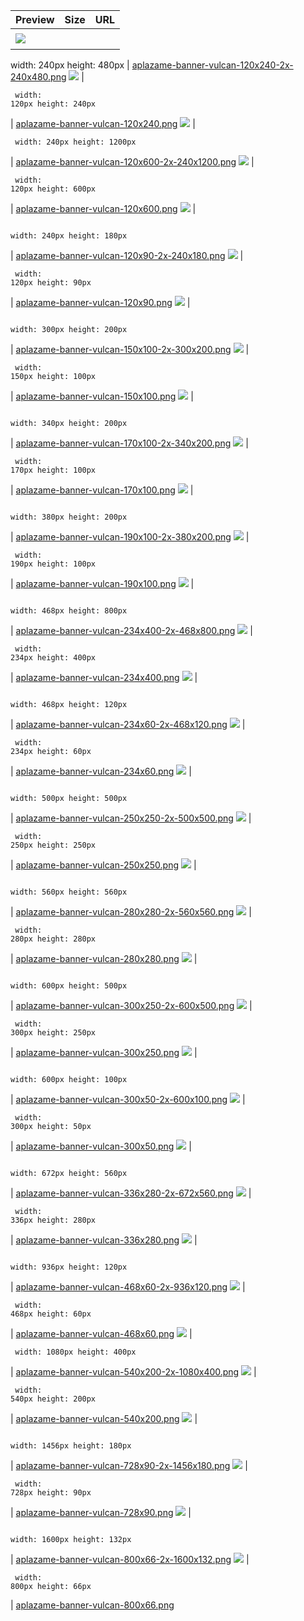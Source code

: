 
Preview | Size | URL
------- | ---- | ---
[![](aplazame-banner-vulcan-120x240-2x-240x480.png)](aplazame-banner-vulcan-120x240-2x-240x480.png) | <pre><code>
width: 240px
height: 480px
</code></pre> | [aplazame-banner-vulcan-120x240-2x-240x480.png](aplazame-banner-vulcan-120x240-2x-240x480.png)
[![](aplazame-banner-vulcan-120x240.png)](aplazame-banner-vulcan-120x240.png) | <pre><code>
width: 120px
height: 240px
</code></pre> | [aplazame-banner-vulcan-120x240.png](aplazame-banner-vulcan-120x240.png)
[![](aplazame-banner-vulcan-120x600-2x-240x1200.png)](aplazame-banner-vulcan-120x600-2x-240x1200.png) | <pre><code>
width: 240px
height: 1200px
</code></pre> | [aplazame-banner-vulcan-120x600-2x-240x1200.png](aplazame-banner-vulcan-120x600-2x-240x1200.png)
[![](aplazame-banner-vulcan-120x600.png)](aplazame-banner-vulcan-120x600.png) | <pre><code>
width: 120px
height: 600px
</code></pre> | [aplazame-banner-vulcan-120x600.png](aplazame-banner-vulcan-120x600.png)
[![](aplazame-banner-vulcan-120x90-2x-240x180.png)](aplazame-banner-vulcan-120x90-2x-240x180.png) | <pre><code>
width: 240px
height: 180px
</code></pre> | [aplazame-banner-vulcan-120x90-2x-240x180.png](aplazame-banner-vulcan-120x90-2x-240x180.png)
[![](aplazame-banner-vulcan-120x90.png)](aplazame-banner-vulcan-120x90.png) | <pre><code>
width: 120px
height: 90px
</code></pre> | [aplazame-banner-vulcan-120x90.png](aplazame-banner-vulcan-120x90.png)
[![](aplazame-banner-vulcan-150x100-2x-300x200.png)](aplazame-banner-vulcan-150x100-2x-300x200.png) | <pre><code>
width: 300px
height: 200px
</code></pre> | [aplazame-banner-vulcan-150x100-2x-300x200.png](aplazame-banner-vulcan-150x100-2x-300x200.png)
[![](aplazame-banner-vulcan-150x100.png)](aplazame-banner-vulcan-150x100.png) | <pre><code>
width: 150px
height: 100px
</code></pre> | [aplazame-banner-vulcan-150x100.png](aplazame-banner-vulcan-150x100.png)
[![](aplazame-banner-vulcan-170x100-2x-340x200.png)](aplazame-banner-vulcan-170x100-2x-340x200.png) | <pre><code>
width: 340px
height: 200px
</code></pre> | [aplazame-banner-vulcan-170x100-2x-340x200.png](aplazame-banner-vulcan-170x100-2x-340x200.png)
[![](aplazame-banner-vulcan-170x100.png)](aplazame-banner-vulcan-170x100.png) | <pre><code>
width: 170px
height: 100px
</code></pre> | [aplazame-banner-vulcan-170x100.png](aplazame-banner-vulcan-170x100.png)
[![](aplazame-banner-vulcan-190x100-2x-380x200.png)](aplazame-banner-vulcan-190x100-2x-380x200.png) | <pre><code>
width: 380px
height: 200px
</code></pre> | [aplazame-banner-vulcan-190x100-2x-380x200.png](aplazame-banner-vulcan-190x100-2x-380x200.png)
[![](aplazame-banner-vulcan-190x100.png)](aplazame-banner-vulcan-190x100.png) | <pre><code>
width: 190px
height: 100px
</code></pre> | [aplazame-banner-vulcan-190x100.png](aplazame-banner-vulcan-190x100.png)
[![](aplazame-banner-vulcan-234x400-2x-468x800.png)](aplazame-banner-vulcan-234x400-2x-468x800.png) | <pre><code>
width: 468px
height: 800px
</code></pre> | [aplazame-banner-vulcan-234x400-2x-468x800.png](aplazame-banner-vulcan-234x400-2x-468x800.png)
[![](aplazame-banner-vulcan-234x400.png)](aplazame-banner-vulcan-234x400.png) | <pre><code>
width: 234px
height: 400px
</code></pre> | [aplazame-banner-vulcan-234x400.png](aplazame-banner-vulcan-234x400.png)
[![](aplazame-banner-vulcan-234x60-2x-468x120.png)](aplazame-banner-vulcan-234x60-2x-468x120.png) | <pre><code>
width: 468px
height: 120px
</code></pre> | [aplazame-banner-vulcan-234x60-2x-468x120.png](aplazame-banner-vulcan-234x60-2x-468x120.png)
[![](aplazame-banner-vulcan-234x60.png)](aplazame-banner-vulcan-234x60.png) | <pre><code>
width: 234px
height: 60px
</code></pre> | [aplazame-banner-vulcan-234x60.png](aplazame-banner-vulcan-234x60.png)
[![](aplazame-banner-vulcan-250x250-2x-500x500.png)](aplazame-banner-vulcan-250x250-2x-500x500.png) | <pre><code>
width: 500px
height: 500px
</code></pre> | [aplazame-banner-vulcan-250x250-2x-500x500.png](aplazame-banner-vulcan-250x250-2x-500x500.png)
[![](aplazame-banner-vulcan-250x250.png)](aplazame-banner-vulcan-250x250.png) | <pre><code>
width: 250px
height: 250px
</code></pre> | [aplazame-banner-vulcan-250x250.png](aplazame-banner-vulcan-250x250.png)
[![](aplazame-banner-vulcan-280x280-2x-560x560.png)](aplazame-banner-vulcan-280x280-2x-560x560.png) | <pre><code>
width: 560px
height: 560px
</code></pre> | [aplazame-banner-vulcan-280x280-2x-560x560.png](aplazame-banner-vulcan-280x280-2x-560x560.png)
[![](aplazame-banner-vulcan-280x280.png)](aplazame-banner-vulcan-280x280.png) | <pre><code>
width: 280px
height: 280px
</code></pre> | [aplazame-banner-vulcan-280x280.png](aplazame-banner-vulcan-280x280.png)
[![](aplazame-banner-vulcan-300x250-2x-600x500.png)](aplazame-banner-vulcan-300x250-2x-600x500.png) | <pre><code>
width: 600px
height: 500px
</code></pre> | [aplazame-banner-vulcan-300x250-2x-600x500.png](aplazame-banner-vulcan-300x250-2x-600x500.png)
[![](aplazame-banner-vulcan-300x250.png)](aplazame-banner-vulcan-300x250.png) | <pre><code>
width: 300px
height: 250px
</code></pre> | [aplazame-banner-vulcan-300x250.png](aplazame-banner-vulcan-300x250.png)
[![](aplazame-banner-vulcan-300x50-2x-600x100.png)](aplazame-banner-vulcan-300x50-2x-600x100.png) | <pre><code>
width: 600px
height: 100px
</code></pre> | [aplazame-banner-vulcan-300x50-2x-600x100.png](aplazame-banner-vulcan-300x50-2x-600x100.png)
[![](aplazame-banner-vulcan-300x50.png)](aplazame-banner-vulcan-300x50.png) | <pre><code>
width: 300px
height: 50px
</code></pre> | [aplazame-banner-vulcan-300x50.png](aplazame-banner-vulcan-300x50.png)
[![](aplazame-banner-vulcan-336x280-2x-672x560.png)](aplazame-banner-vulcan-336x280-2x-672x560.png) | <pre><code>
width: 672px
height: 560px
</code></pre> | [aplazame-banner-vulcan-336x280-2x-672x560.png](aplazame-banner-vulcan-336x280-2x-672x560.png)
[![](aplazame-banner-vulcan-336x280.png)](aplazame-banner-vulcan-336x280.png) | <pre><code>
width: 336px
height: 280px
</code></pre> | [aplazame-banner-vulcan-336x280.png](aplazame-banner-vulcan-336x280.png)
[![](aplazame-banner-vulcan-468x60-2x-936x120.png)](aplazame-banner-vulcan-468x60-2x-936x120.png) | <pre><code>
width: 936px
height: 120px
</code></pre> | [aplazame-banner-vulcan-468x60-2x-936x120.png](aplazame-banner-vulcan-468x60-2x-936x120.png)
[![](aplazame-banner-vulcan-468x60.png)](aplazame-banner-vulcan-468x60.png) | <pre><code>
width: 468px
height: 60px
</code></pre> | [aplazame-banner-vulcan-468x60.png](aplazame-banner-vulcan-468x60.png)
[![](aplazame-banner-vulcan-540x200-2x-1080x400.png)](aplazame-banner-vulcan-540x200-2x-1080x400.png) | <pre><code>
width: 1080px
height: 400px
</code></pre> | [aplazame-banner-vulcan-540x200-2x-1080x400.png](aplazame-banner-vulcan-540x200-2x-1080x400.png)
[![](aplazame-banner-vulcan-540x200.png)](aplazame-banner-vulcan-540x200.png) | <pre><code>
width: 540px
height: 200px
</code></pre> | [aplazame-banner-vulcan-540x200.png](aplazame-banner-vulcan-540x200.png)
[![](aplazame-banner-vulcan-728x90-2x-1456x180.png)](aplazame-banner-vulcan-728x90-2x-1456x180.png) | <pre><code>
width: 1456px
height: 180px
</code></pre> | [aplazame-banner-vulcan-728x90-2x-1456x180.png](aplazame-banner-vulcan-728x90-2x-1456x180.png)
[![](aplazame-banner-vulcan-728x90.png)](aplazame-banner-vulcan-728x90.png) | <pre><code>
width: 728px
height: 90px
</code></pre> | [aplazame-banner-vulcan-728x90.png](aplazame-banner-vulcan-728x90.png)
[![](aplazame-banner-vulcan-800x66-2x-1600x132.png)](aplazame-banner-vulcan-800x66-2x-1600x132.png) | <pre><code>
width: 1600px
height: 132px
</code></pre> | [aplazame-banner-vulcan-800x66-2x-1600x132.png](aplazame-banner-vulcan-800x66-2x-1600x132.png)
[![](aplazame-banner-vulcan-800x66.png)](aplazame-banner-vulcan-800x66.png) | <pre><code>
width: 800px
height: 66px
</code></pre> | [aplazame-banner-vulcan-800x66.png](aplazame-banner-vulcan-800x66.png)
